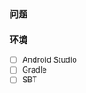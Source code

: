 <!--

贴代码要用下面的格式，具体可以参考 Github 的帮助文档。

```java
// Java code...
```

-->

### 问题



### 环境

<!-- 把 x 放到 [ ] 里来勾选 -->

* [ ] Android Studio
* [ ] Gradle
* [ ] SBT
